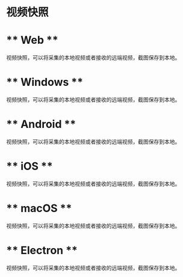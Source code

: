 # 视频快照

<!-- tabs:start -->

# ** Web **

视频快照，可以将采集的本地视频或者接收的远端视频，截图保存到本地。    



# ** Windows **

视频快照，可以将采集的本地视频或者接收的远端视频，截图保存到本地。      


# ** Android **

视频快照，可以将采集的本地视频或者接收的远端视频，截图保存到本地。      


# ** iOS **

视频快照，可以将采集的本地视频或者接收的远端视频，截图保存到本地。    


# ** macOS **


视频快照，可以将采集的本地视频或者接收的远端视频，截图保存到本地。    


# ** Electron **

视频快照，可以将采集的本地视频或者接收的远端视频，截图保存到本地。        


<!-- tabs:end -->

